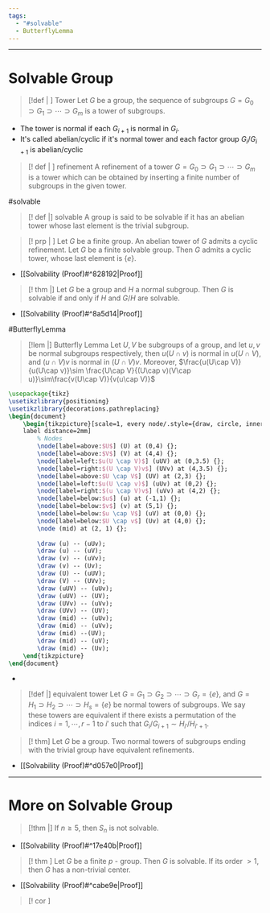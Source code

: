 ```yaml
---
tags:
  - "#solvable"
  - ButterflyLemma
---
```

---

# Solvable Group

> [!def | ] Tower
> Let $G$ be a group, the sequence of subgroups $G = G_{0}\supset G_{1}\supset \cdots \supset G_{m}$ is a tower of subgroups.
> 
- The tower is normal if each $G_{i+1}$ is normal in $G_{i}$. 
- It's called abelian/cyclic if it's normal tower and each factor group $G_{i} / G_{i+1}$ is abelian/cyclic

> [! def | ] refinement
> A refinement of a tower $G = G_{0}\supset G_{1}\supset \cdots \supset G_{m}$ is a tower which can be obtained by inserting a finite number of subgroups in the given tower.

#solvable
> [! def |] solvable
> A group is said to be solvable if it has an abelian tower whose last element is the trivial subgroup.

> [! prp | ]
> Let $G$ be a finite group. An abelian tower of $G$ admits a cyclic refinement. Let $G$ be a finite solvable group. Then $G$ admits a cyclic tower, whose last element is $\{e\}$.
- [[Solvability (Proof)#^828192|Proof]]

> [! thm |] 
> Let $G$ be a group and $H$ a normal subgroup. Then $G$ is solvable if and only if  $H$ and $G / H$ are solvable.
- [[Solvability (Proof)#^8a5d14|Proof]]

#ButterflyLemma
> [!lem |] Butterfly Lemma
> Let $U, V$ be subgroups of a group, and let $u, v$ be normal subgroups respectively, then $u(U\cap v)$ is normal in $u(U\cap V)$, and $(u\cap V)v$ is normal in $(U\cap V)v$. Moreover, $\frac{u(U\cap V)}{u(U\cap v)}\sim \frac{U\cap V}{(U\cap v)(V\cap u)}\sim\frac{v(U\cap V)}{v(u\cap V)}$ 
```tikz
\usepackage{tikz}
\usetikzlibrary{positioning}
\usetikzlibrary{decorations.pathreplacing}
\begin{document}
	\begin{tikzpicture}[scale=1, every node/.style={draw, circle, inner sep=2pt, fill=black},
    label distance=2mm]
    	% Nodes
		\node[label=above:$U$] (U) at (0,4) {};
		\node[label=above:$V$] (V) at (4,4) {};
		\node[label=left:$u(U \cap V)$] (uUV) at (0,3.5) {};
		\node[label=right:$(U \cap V)v$] (UVv) at (4,3.5) {};
		\node[label=above:$U \cap V$] (UV) at (2,3) {};
		\node[label=left:$u(U \cap v)$] (uUv) at (0,2) {};
		\node[label=right:$(u \cap V)v$] (uVv) at (4,2) {};
		\node[label=below:$u$] (u) at (-1,1) {};
		\node[label=below:$v$] (v) at (5,1) {};
		\node[label=below:$u \cap V$] (uV) at (0,0) {};
		\node[label=below:$U \cap v$] (Uv) at (4,0) {};
		\node (mid) at (2, 1) {};
		
		\draw (u) -- (uUv);
		\draw (u) -- (uV);
		\draw (v) -- (uVv);
		\draw (v) -- (Uv);
		\draw (U) -- (uUV);
		\draw (V) -- (UVv);
		\draw (uUV) -- (uUv);
		\draw (uUV) -- (UV);
		\draw (UVv) -- (uVv);
		\draw (UVv) -- (UV);
		\draw (mid) -- (uUv);
		\draw (mid) -- (uVv);
		\draw (mid) --(UV);
		\draw (mid) -- (uV);
		\draw (mid) -- (Uv);
	\end{tikzpicture}
\end{document}
```
- 

> [!def |] equivalent tower
> Let $G = G_{1}\supset G_{2}\supset\cdots\supset G_{r}=\{e\}$, and $G = H_{1}\supset H_{2}\supset\cdots\supset H_{s} = \{e\}$ be normal towers of subgroups. We say these towers are equivalent if there exists a permutation of the indices $i = 1, \cdots, r-1$ to $i'$ such that $G_{i} / G_{i+1}\sim H_{i'} / H_{i'+1}$.

> [! thm] 
> Let $G$ be a group. Two normal towers of subgroups ending with the trivial group have equivalent refinements.
- [[Solvability (Proof)#^d057e0|Proof]]

---

# More on Solvable Group

> [!thm |] 
> If $n\geq 5$, then $S_{n}$ is not solvable.
- [[Solvability (Proof)#^17e40b|Proof]]

> [! thm ] 
> Let $G$ be a finite $p$ - group. Then $G$ is solvable. If its order $>1$, then $G$ has a non-trivial center.
- [[Solvability (Proof)#^cabe9e|Proof]]

> [! cor ] 
> 






















